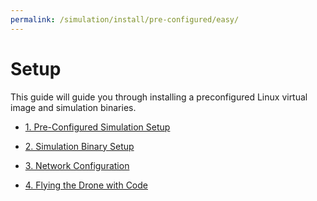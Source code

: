 ```yaml
---
permalink: /simulation/install/pre-configured/easy/
---
```



# Setup
This guide will guide you through installing a preconfigured Linux virtual image and simulation binaries. 

  - [1. Pre-Configured Simulation Setup](/docs/simulation/install/pre-configured/easy_1)

  - [2. Simulation Binary Setup](/docs/simulation/install/pre-configured/easy_2)
    
  - [3. Network Configuration](/docs/simulation/install/pre-configured/easy_3)

  - [4. Flying the Drone with Code](/docs/simulation/install/pre-configured/flying/)

